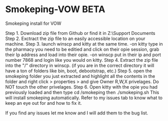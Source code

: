 # Smokeping-VOW BETA
Smokeping install for VOW


Step 1.  Download zip file from Github or find it in Z:\Support Documents
Step 2. Exctract the zip file to an easily accessible location on your machine.
Step 3. launch winscp and kitty at the same time. 
-on kitty type in the pharmacy you need to be editied and click on their opie session, grab their Ip address and load into their opie.
-on winscp put in their ip and port number 7868 and login like you would on kitty.
Step 4. Extract the zip file into the "/" directory in winscp. (if you are in the correct directory it will have a ton of folders like bin, boot, debootstrap, etc.)
Step 5. open the smokeping folder you just extracted and highlight all the contents in the folder and right click > properties > and give Owner R,W,X privelages. Do NOT touch the other privelages.
Step 6. Open kitty with the opie you had previously loaded and then type     cd /smokeping     then    ./smokeping.sh
This will install smokeping automatically. Refer to my issues tab to know what to keep an eye out for and how to fix it.


If you find any issues let me know and I will add them to the bug list.
